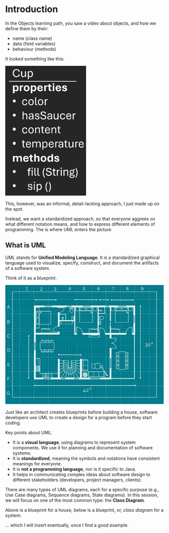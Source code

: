 # Introduction

In the Objects learning path, you saw a video about objects, and how we define them by their:
- name (class name)
- data (field variables)
- behaviour (methods)

It looked something like this:

![obj template](Resources/Objects%20concept.pptx.png)

This, however, was an informal, detail-lacking approach, I just made up on the spot.

Instead, we want a standardized approach, so that everyone aggrees on what different notation means, and how to express different elements of programming. The is where UML enters the picture
  
## What is UML

UML stands for **Unified Modeling Language**. It is a standardized graphical language used to visualize, specify, construct, and document the artifacts of a software system.

Think of it as a blueprint. 

![blueprint](Resources/blueprint.jpg)

Just like an architect creates blueprints before building a house, software developers use UML to create a design for a program before they start coding.

Key points about UML:
- It is a **visual language**, using diagrams to represent system components. We use it for planning and documentation of software systems.
- It is **standardized**, meaning the symbols and notations have consistent meanings for everyone.
- It is **not a programming language**, nor is it specific to Java.
- It helps in communicating complex ideas about software design to different stakeholders (developers, project managers, clients).

There are many types of UML diagrams, each for a specific purpose (e.g., Use Case diagrams, Sequence diagrams, State diagrams). In this session, we will focus on one of the most common type: the **Class Diagram**.

Above is a blueprint for a house, below is a blueprint, or, _class diagram_ for a system:

... which I will insert eventually, once I find a good example.